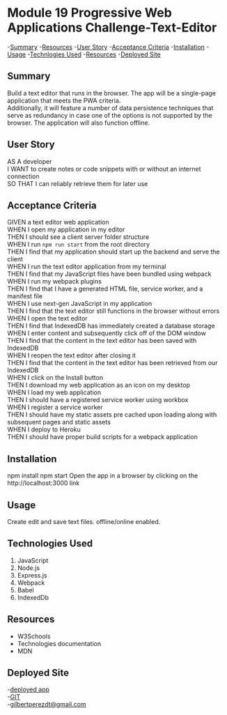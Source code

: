 # Module 19 Progressive Web Applications Challenge-Text-Editor

-[Summary](#summary)
-[Resources](#resources) 
-[User Story](#user-story)
-[Acceptance Criteria](#acceptance-criteria)
-[Installation](#installation)
-[Usage](#usage)
-[Technlogies Used](#technologies-used)
-[Resources](#resources)
-[Deployed Site](#deployed-site)
## Summary

Build a text editor that runs in the browser. The app will be a single-page application that meets the PWA criteria.  
Additionally, it will feature a number of data persistence techniques that serve as redundancy in case one of the options is not supported by the browser.
The application will also function offline.

## User Story

AS A developer  
I WANT to create notes or code snippets with or without an internet connection  
SO THAT I can reliably retrieve them for later use

## Acceptance Criteria

GIVEN a text editor web application  
WHEN I open my application in my editor  
THEN I should see a client server folder structure  
WHEN I run `npm run start` from the root directory  
THEN I find that my application should start up the backend and serve the client  
WHEN I run the text editor application from my terminal  
THEN I find that my JavaScript files have been bundled using webpack  
WHEN I run my webpack plugins  
THEN I find that I have a generated HTML file, service worker, and a manifest file  
WHEN I use next-gen JavaScript in my application  
THEN I find that the text editor still functions in the browser without errors  
WHEN I open the text editor  
THEN I find that IndexedDB has immediately created a database storage  
WHEN I enter content and subsequently click off of the DOM window  
THEN I find that the content in the text editor has been saved with IndexedDB  
WHEN I reopen the text editor after closing it  
THEN I find that the content in the text editor has been retrieved from our IndexedDB  
WHEN I click on the Install button  
THEN I download my web application as an icon on my desktop  
WHEN I load my web application  
THEN I should have a registered service worker using workbox  
WHEN I register a service worker  
THEN I should have my static assets pre cached upon loading along with subsequent pages and static assets  
WHEN I deploy to Heroku  
THEN I should have proper build scripts for a webpack application

## Installation

npm install npm start Open the app in a browser by clicking on the http://localhost:3000 link

## Usage

Create edit and save text files. offline/online enabled.

## Technologies Used

1. JavaScript
2. Node.js
3. Express.js
4. Webpack
5. Babel
6. IndexedDb

## Resources

- W3Schools
- Technologies documentation
- MDN
## Deployed Site 
-[deployed app](https://secret-scrubland-76377-bb0e72ad3cf2.herokuapp.com/)  
-[GIT](https://github.com/Homelesscats)  
-<gilbertperezdt@gmail.com>  
